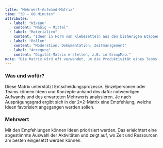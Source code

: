 ```yaml
---
title: "Mehrwert-Aufwand-Matrix"
time: "30 – 60 Minuten"
attributes:
  - label: "Niveau"
    content: "Mäßig – Mittel"
  - label: "Materialien"
    content: "Ideen in Form von Klebezetteln aus den bisherigen Etappen"
  - label: "Rollen"
    content: "Moderation, Dokumentation, Zeitmanagement"
  - label: "Anregung"
    content: "Digital-Matrix erstellen, z.B. in GroupMap."
note: "Die Matrix wird oft verwendet, um die Produktivität eines Teams zu maximieren. Aufgrund ihrer Einfachheit und Vielseitigkeit ist sie ein echtes All-Round-Talent und kann für tägliche Aufgabenlisten bis hin zu strategischen Aktionsplänen eingesetzt werden."
---
```


### Was und wofür?

Diese Matrix unterstützt Entscheidungsprozesse. Einzelpersonen oder Teams können Ideen und Konzepte anhand des dafür notwendigen Aufwands und des erwarteten Mehrwerts analysieren. Je nach Ausprägungsgrad ergibt sich in der 2×2-Matrix eine Empfehlung, welche Ideen favorisiert angegangen werden sollen.

### Mehrwert

Mit den Empfehlungen können Ideen priorisiert werden. Das erleichtert eine abgestimmte Auswahl der Aktivitäten und zeigt auf, wo Zeit und Ressourcen am besten eingesetzt werden können.
